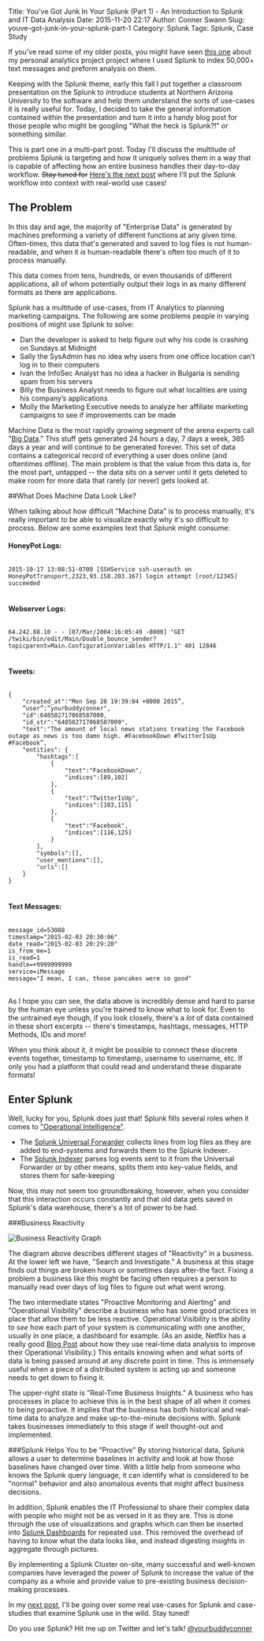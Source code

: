 Title: You've Got Junk In Your Splunk (Part 1) - An Introduction to Splunk and IT Data Analysis
Date: 2015-11-20 22:17
Author: Conner Swann
Slug: youve-got-junk-in-your-splunk-part-1
Category: Splunk
Tags: Splunk, Case Study

If you've read some of my older posts, you might have seen [this one](http://connerswann.me/splunk-analyzing-text-messages/) about my personal analytics project project where I used Splunk to index 50,000+ text messages and preform analysis on them. 

Keeping with the Splunk theme, early this fall I put together a classroom presentation on the Splunk to introduce students at Northern Arizona University to the software and help them understand the sorts of use-cases it is really useful for. Today, I decided to take the general information contained within the presentation and turn it into a handy blog post for those people who might be googling "What the heck is Splunk?!" or something similar. 

This is part one in a multi-part post. Today I'll discuss the multitude of problems Splunk is targeting and how it uniquely solves them in a way that is capable of affecting how an entire business handles their day-to-day workflow. ~~Stay tuned for~~ [Here's the next post](http://connerswann.me/youve-got-junk-in-your-splunk-part-2-an-examination-of-real-world-use-cases-for-splunk/) where I'll put the Splunk workflow into context with real-world use cases!


## The Problem
In this day and age, the majority of "Enterprise Data" is generated by machines preforming a variety of different functions at any given time. Often-times, this data that's generated and saved to log files is not human-readable, and when it *is* human-readable there's often too much of it to process manually. 

This data comes from tens, hundreds, or even thousands of different applications, all of whom potentially output their logs in as many different formats as there are applications. 

Splunk has a multitude of use-cases, from IT Analytics to planning marketing campaigns. The following are some problems people in varying positions of might use Splunk to solve:

- Dan the developer is asked to help figure out why his code is crashing on Sundays at Midnight
- Sally the SysAdmin has no idea why users from one office location can’t log in to their computers
- Ivan the InfoSec Analyst has no idea a hacker in Bulgaria is sending spam from his servers
- Billy the Business Analyst needs to figure out what localities are using his company’s applications
- Molly the Marketing Executive needs to analyze her affiliate marketing campaigns to see if improvements can be made

Machine Data is the most rapidly growing segment of the arena experts call "[Big Data](https://en.wikipedia.org/wiki/Big_data)." This stuff gets generated 24 hours a day, 7 days a week, 365 days a year and will continue to be generated forever. This set of data contains a categorical record of everything a user does online (and oftentimes offline). The main problem is that the value from this data is, for the most part, untapped -- the data sits on a server until it gets deleted to make room for more data that rarely (or never) gets looked at. 

##What Does Machine Data Look Like?

When talking about how difficult "Machine Data" is to process manually, it's really important to be able to visualize exactly why it's so difficult to process. Below are some examples text that Splunk might consume: 

#### HoneyPot Logs:
<pre class="language-accesslog">
<code class="language-accesslog" data-language="Honeypot Log">
2015-10-17 13:08:51-0700 [SSHService ssh-userauth on HoneyPotTransport,2323,93.158.203.167] login attempt [root/12345] succeeded
</code>
</pre>

#### Webserver Logs:
<pre class="language-accesslog">
<code class="language-accesslog" data-language="Apache Access Log">
64.242.88.10 - - [07/Mar/2004:16:05:49 -0800] "GET /twiki/bin/edit/Main/Double_bounce_sender?topicparent=Main.ConfigurationVariables HTTP/1.1" 401 12846
</code>
</pre>

#### Tweets:
<pre class="line-numbers language-json">
<code class="language-json" data-language="json">
{
	"created_at":"Mon Sep 28 19:39:04 +0000 2015”, 
	”user”:”yourbuddyconner", 
	"id":648582717068587000, 
	"id_str":"648582717068587009", 
	"text":"The amount of local news stations treating the Facebook outage as news is too damn high. #FacebookDown #TwitterIsUp #Facebook”, 
	"entities": {
		"hashtags":[
			{
				"text":"FacebookDown",
				"indices":[89,102]
			}, 
			{
				"text":"TwitterIsUp", 
				"indices":[103,115]
			}, 
			{
				"text":"Facebook", 
				"indices":[116,125]
			}
		], 
		"symbols":[], 
		"user_mentions":[], 
		"urls":[]
	}
}
</code>
</pre>

#### Text Messages: 

<pre class="language-accesslog">
<code class="language-accesslog" data-language="text-message">
message_id=53088 
timestamp="2015-02-03 20:30:06" 
date_read="2015-02-03 20:29:20" 
is_from_me=1 
is_read=1 
handle=+9999999999 
service=iMessage 
message="I mean, I can, those pancakes were so good"
</code> 
</pre>

As I hope you can see, the data above is incredibly dense and hard to parse by the human eye unless you're trained to know what to look for. Even to the untrained eye though, if you look closely, there's a *lot* of data contained in these short excerpts -- there's timestamps, hashtags, messages, HTTP Methods, IDs and more!

When you think about it, it might be possible to connect these discrete events together, timestamp to timestamp, username to username, etc. If only you had a platform that could read and understand these disparate formats!

## Enter Splunk
Well, lucky for you, Splunk does just that! Splunk fills several roles when it comes to ["Operational Intelligence"](https://en.wikipedia.org/wiki/Operational_intelligence). 

- The [Splunk Universal Forwarder](http://docs.splunk.com/Splexicon:Universalforwarder) collects lines from log files as they are added to end-systems and forwards them to the Splunk Indexer.
- The [Splunk Indexer](http://docs.splunk.com/Splexicon:Indexer) parses log events sent to it from the Universal Forwarder or by other means, splits them into key-value fields, and stores them for safe-keeping

Now, this may not seem  too groundbreaking, however, when you consider that this interaction occurs constantly and that old data gets saved in Splunk's data warehouse, there's a lot of power to be had. 

###Business Reactivity

![Business Reactivity Graph]({static}/images/2015/business-reactivity.png)

The diagram above describes different stages of "Reactivity" in a business. At the lower left we have, "Search and Investigate." A business at this stage finds out things are broken hours or sometimes days after-the fact. Fixing a problem a business like this might be facing often requires a person to manually read over days of log files to figure out what went wrong. 

The two intermediate states "Proactive Monitoring and Alerting" and "Operational Visibility" describe a business who has some good practices in place that allow them to be less reactive. Operational Visibility is the ability to *see* how each part of your system is communicating with one another, usually in one place, a dashboard for example. (As an aside, Netflix has a really good [Blog Post](http://techblog.netflix.com/2014/01/improving-netflixs-operational.html) about how they use real-time data analysis to improve their Operational Visibility.) This entails knowing when and what sorts of data is being passed around at any discrete point in time. This is immensely useful when a piece of a distributed system is acting up and someone needs to get down to fixing it. 

The upper-right state is "Real-Time Business Insights." A business who has processes in place to achieve this is in the best shape of all when it comes to being proactive. It implies that the business has both historical and real-time data to analyze and make up-to-the-minute decisions with. Splunk takes businesses immediately to this stage if well thought-out and implemented.

###Splunk Helps You to be "Proactive"
By storing historical data, Splunk allows a user to determine baselines in activity and look at how those baselines have changed over time. With a little help from someone who knows the Splunk query language, it can identify what is considered to be "normal" behavior and also anomalous events that might affect business decisions. 

In addition, Splunk enables the IT Professional to share their complex data with people who might not be as versed in it as they are. This is done through the use of visualizations and graphs which can then be inserted into [Splunk Dashboards](http://docs.splunk.com/Splexicon:Dashboard) for repeated use. This removed the overhead of having to know what the data looks like, and instead digesting insights in aggregate through pictures. 

By implementing a Splunk Cluster on-site, many successful and well-known companies have leveraged the power of Splunk to increase the value of the company as a whole and provide value to pre-existing business decision-making processes.

In my [next post](http://connerswann.me/youve-got-junk-in-your-splunk-part-2-an-examination-of-real-world-use-cases-for-splunk/), I'll be going over some real use-cases for Splunk and case-studies that examine Splunk use in the wild. Stay tuned! 

Do you use Splunk? Hit me up on Twitter and let's talk! [@yourbuddyconner](http://twitter.com/yourbuddyconner)
